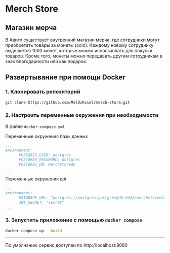 # Merch Store

## Магазин мерча

В Авито существует внутренний магазин мерча, где сотрудники могут приобретать товары за монеты (coin). Каждому новому сотруднику выделяется 1000 монет, которые можно использовать для покупки товаров. Кроме того, монеты можно передавать другим сотрудникам в знак благодарности или как подарок.

## Развертывание при помощи Docker

### 1. Клонировать репозиторий

```sh
git clone https://github.com/MelDxKviel/merch-store.git
```

### 2. Настроить переменные окружения при необходимости

В файле `docker-compose.yml`

Переменные окружения базы данных
```yml
...
environment:
      POSTGRES_USER: postgres
      POSTGRES_PASSWORD: postgres
      POSTGRES_DB: merchstoredb
...
```
Переменные окружения api
```yml
...
environment:
      DATABASE_URL: "postgres://postgres:postgres@db:5432/merchstoredb?sslmode=disable"
      JWT_SECRET: "secret"
...
```

### 3. Запустить приложение с помощью `docker compose`

```sh
docker compose up --build
```

---

По умолчанию сервис доступен по http://localhost:8080